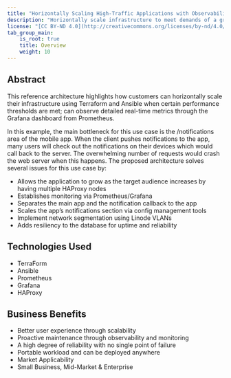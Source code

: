 ```yaml
---
title: "Horizontally Scaling High-Traffic Applications with Observability and Monitoring"
description: "Horizontally scale infrastructure to meet demands of a growing application through HAProxy, and monitor with Prometheus and Grafana."
license: "[CC BY-ND 4.0](http://creativecommons.org/licenses/by-nd/4.0/)"
tab_group_main:
    is_root: true
    title: Overview
    weight: 10
---
```


## Abstract
This reference architecture highlights how customers can horizontally scale their infrastructure using Terraform and Ansible when certain performance thresholds are met; can observe detailed real-time metrics through the Grafana dashboard from Prometheus.

In this example, the main bottleneck for this use case is the /notifications area of the mobile app. When the client pushes notifications to the app, many users will check out the notifications on their devices which would call back to the server. The overwhelming number of requests would crash the web server when this happens. The proposed architecture solves several issues for this use case by:

- Allows the application to grow as the target audience increases by having multiple HAProxy nodes
- Establishes monitoring via Prometheus/Grafana
- Separates the main app and the notification callback to the app
- Scales the app’s notifications section via config management tools
- Implement network segmentation using Linode VLANs
- Adds resiliency to the database for uptime and reliability

## Technologies Used
- TerraForm
- Ansible
- Prometheus
- Grafana
- HAProxy


## Business Benefits
- Better user experience through scalability
- Proactive maintenance through observability and monitoring
- A high degree of reliability with no single point of failure
- Portable workload and can be deployed anywhere
- Market Applicability
- Small Business, Mid-Market & Enterprise
